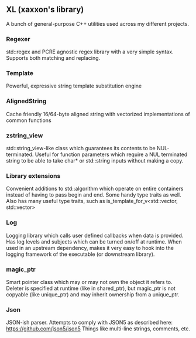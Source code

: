 ## XL (xaxxon's library)

A bunch of general-purpose C++ utilities used across my different projects.

### Regexer

std::regex and PCRE agnostic regex library with a very simple syntax.   Supports both matching and replacing.  

### Template

Powerful, expressive string template substitution engine

### AlignedString

Cache friendly 16/64-byte aligned string with vectorized implementations of common functions

### zstring_view

std::string_view-like class which guarantees its contents to be NUL-terminated.   Useful for function parameters
which require a NUL terminated string to be able to take char* or std::string inputs without making a copy.

### Library extensions

Convenient additions to std::algorithm which operate on entire containers instead of having to pass begin and end.
Some handy type traits as well.  Also has many useful type traits, such as is_template_for_v<std::vector, std::vector<int>>

### Log

Logging library which calls user defined callbacks when data is provided.   Has log levels and subjects which can be
turned on/off at runtime.  When used in an upstream dependency, makes it very easy to hook into the logging framework of the executable (or downstream library).

### magic_ptr

Smart pointer class which may or may not own the object it refers to.  Deleter is specified at runtime (like in shared_ptr), but magic_ptr is not copyable (like unique_ptr) and may inherit ownership from a unique_ptr.

### Json

JSON-ish parser.  Attempts to comply with JSON5 as described here: https://github.com/json5/json5
Things like multi-line strings, comments, etc.